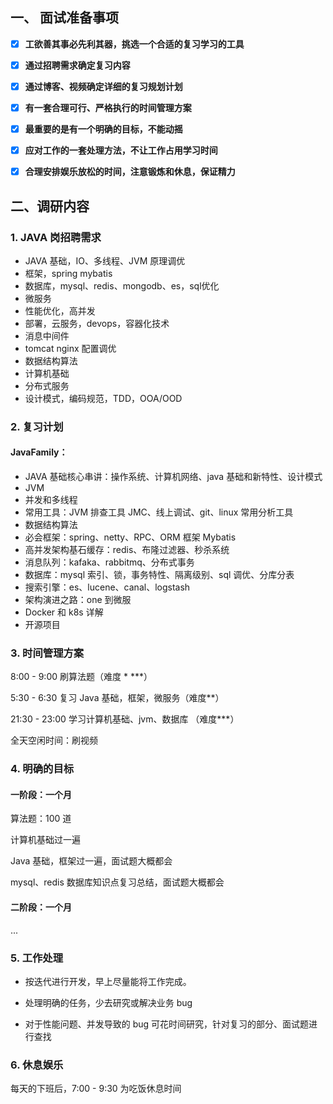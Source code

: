 ## 一、 面试准备事项

- [x] **工欲善其事必先利其器，挑选一个合适的复习学习的工具**
- [x] **通过招聘需求确定复习内容**
- [x] **通过博客、视频确定详细的复习规划计划**
- [x] **有一套合理可行、严格执行的时间管理方案**
- [x] **最重要的是有一个明确的目标，不能动摇**
- [x] **应对工作的一套处理方法，不让工作占用学习时间**
- [x] **合理安排娱乐放松的时间，注意锻炼和休息，保证精力**



## 二、调研内容

### 1. JAVA 岗招聘需求

* JAVA 基础，IO、多线程、JVM 原理调优
* 框架，spring mybatis
* 数据库，mysql、redis、mongodb、es，sql优化
* 微服务
* 性能优化，高并发
* 部署，云服务，devops，容器化技术
* 消息中间件
* tomcat nginx 配置调优
* 数据结构算法
* 计算机基础
* 分布式服务
* 设计模式，编码规范，TDD，OOA/OOD



### 2. 复习计划

#### JavaFamily：

* JAVA 基础核心串讲：操作系统、计算机网络、java 基础和新特性、设计模式
* JVM
* 并发和多线程
* 常用工具：JVM 排查工具 JMC、线上调试、git、linux 常用分析工具
* 数据结构算法
* 必会框架：spring、netty、RPC、ORM 框架 Mybatis
* 高并发架构基石缓存：redis、布隆过滤器、秒杀系统
* 消息队列：kafaka、rabbitmq、分布式事务
* 数据库：mysql 索引、锁，事务特性、隔离级别、sql 调优、分库分表
* 搜索引擎：es、lucene、canal、logstash
* 架构演进之路：one 到微服
* Docker 和 k8s 详解
* 开源项目

### 3. 时间管理方案

8:00 - 9:00 刷算法题（难度 * ***）

5:30 - 6:30 复习 Java 基础，框架，微服务（难度**）

21:30 - 23:00 学习计算机基础、jvm、数据库 （难度***）

全天空闲时间：刷视频

### 4. 明确的目标

#### 一阶段：一个月

算法题：100 道

计算机基础过一遍

Java 基础，框架过一遍，面试题大概都会

mysql、redis 数据库知识点复习总结，面试题大概都会

#### 二阶段：一个月

...

### 5. 工作处理

* 按迭代进行开发，早上尽量能将工作完成。

* 处理明确的任务，少去研究或解决业务 bug
* 对于性能问题、并发导致的 bug 可花时间研究，针对复习的部分、面试题进行查找

### 6. 休息娱乐

每天的下班后，7:00 - 9:30 为吃饭休息时间
